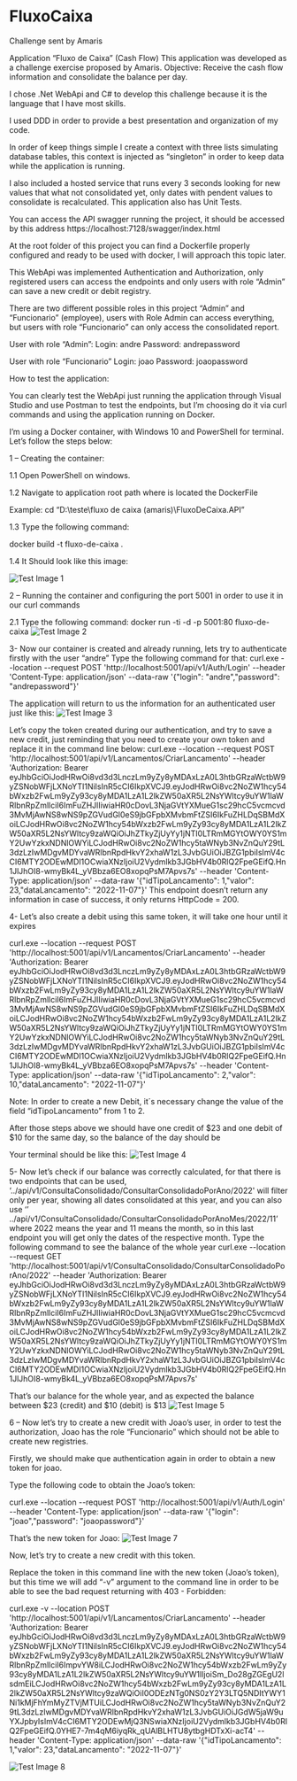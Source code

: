 # FluxoCaixa
Challenge sent by Amaris


Application “Fluxo de Caixa” (Cash Flow)
This application was developed as a challenge exercise proposed by Amaris. 
Objective: 
	Receive the cash flow information and consolidate the balance per day.
	
	
I chose .Net WebApi and C# to develop this challenge because it is the language that I have most skills.

I used DDD in order to provide a best presentation and organization of my code.

In order of keep things simple I create a context with three lists simulating database tables, this context is injected as “singleton” in order to keep data while the application is running.

I also included a hosted service that runs every 3 seconds looking for new values that what not consolidated yet, only dates with pendent values to consolidate is recalculated.
This application also has Unit Tests.

You can access the API swagger running the project, it should be accessed by this address https://localhost:7128/swagger/index.html

At the root folder of this project you can find a Dockerfile properly configured and ready to be used with docker, I will approach this topic later.

This WebApi was implemented Authentication and Authorization, only registered users can access the endpoints and only users with role “Admin” can save a new credit or debit registry.

There are two different possible roles in this project “Admin” and “Funcionario” (employee), users with Role Admin can access everything, but users with role “Funcionario” can only access the consolidated report.

User with role “Admin”:
	Login: andre
	Password: andrepassword

User with role “Funcionario”
	Login: joao
	Password: joaopassword


How to test the application: 

You can clearly test the WebApi just running the application through Visual Studio and use Postman to test the endpoints, but I’m choosing do it via curl commands and using the application running on Docker.

I’m using a Docker container, with Windows 10 and PowerShell for terminal.
Let’s follow the steps below: 

1 – Creating the container:

1.1	Open PowerShell on windows.

1.2	Navigate to application root path where is located the DockerFile

Example: cd “D:\teste\fluxo de caixa (amaris)\FluxoDeCaixa.API”

1.3	Type the following command: 

docker build -t fluxo-de-caixa .

1.4	It Should look like this image:

![Test Image 1](./readmeImg/Img-001.PNG)

2	– Running the container and configuring the port 5001 in order to use it in our curl commands 

2.1	Type the following command: 
docker run -ti -d -p 5001:80 fluxo-de-caixa
 ![Test Image 2](./readmeImg/Img-002.PNG)

3-	Now our container is created and already running, lets try to authenticate firstly with the user “andre”
Type the following command for that:
curl.exe --location --request POST 'http://localhost:5001/api/v1/Auth/Login' --header 'Content-Type: application/json' --data-raw '{\"login\": \"andre\",\"password\": \"andrepassword\"}'


The application will return to us the information for an authenticated user just like this:
![Test Image 3](./readmeImg/Img-003.PNG) 

Let’s copy the token created during our authentication, and try to save a new credit, just reminding that you need to create your own token and replace it in the command line below:
curl.exe --location --request POST 'http://localhost:5001/api/v1/Lancamentos/CriarLancamento' --header 'Authorization: Bearer eyJhbGciOiJodHRwOi8vd3d3LnczLm9yZy8yMDAxLzA0L3htbGRzaWctbW9yZSNobWFjLXNoYTI1NiIsInR5cCI6IkpXVCJ9.eyJodHRwOi8vc2NoZW1hcy54bWxzb2FwLm9yZy93cy8yMDA1LzA1L2lkZW50aXR5L2NsYWltcy9uYW1laWRlbnRpZmllciI6ImFuZHJlIiwiaHR0cDovL3NjaGVtYXMueG1sc29hcC5vcmcvd3MvMjAwNS8wNS9pZGVudGl0eS9jbGFpbXMvbmFtZSI6IkFuZHLDqSBMdXoiLCJodHRwOi8vc2NoZW1hcy54bWxzb2FwLm9yZy93cy8yMDA1LzA1L2lkZW50aXR5L2NsYWltcy9zaWQiOiJhZTkyZjUyYy1jNTI0LTRmMGYtOWY0YS1mY2UwYzkxNDNlOWYiLCJodHRwOi8vc2NoZW1hcy5taWNyb3NvZnQuY29tL3dzLzIwMDgvMDYvaWRlbnRpdHkvY2xhaW1zL3JvbGUiOiJBZG1pbiIsImV4cCI6MTY2ODEwMDI1OCwiaXNzIjoiU2Vydmlkb3JGbHV4b0RlQ2FpeGEifQ.Hn1JlJhOI8-wmyBk4L_yVBbza6EO8xopqPsM7Apvs7s' --header 'Content-Type: application/json' --data-raw '{\"idTipoLancamento\": 1,\"valor\": 23,\"dataLancamento\": \"2022-11-07\"}'
	This endpoint doesn’t return any information in case of success, it only returns HttpCode = 200.


4-	Let’s also create a debit using this same token, it will take one hour until it expires

curl.exe --location --request POST 'http://localhost:5001/api/v1/Lancamentos/CriarLancamento' --header 'Authorization: Bearer eyJhbGciOiJodHRwOi8vd3d3LnczLm9yZy8yMDAxLzA0L3htbGRzaWctbW9yZSNobWFjLXNoYTI1NiIsInR5cCI6IkpXVCJ9.eyJodHRwOi8vc2NoZW1hcy54bWxzb2FwLm9yZy93cy8yMDA1LzA1L2lkZW50aXR5L2NsYWltcy9uYW1laWRlbnRpZmllciI6ImFuZHJlIiwiaHR0cDovL3NjaGVtYXMueG1sc29hcC5vcmcvd3MvMjAwNS8wNS9pZGVudGl0eS9jbGFpbXMvbmFtZSI6IkFuZHLDqSBMdXoiLCJodHRwOi8vc2NoZW1hcy54bWxzb2FwLm9yZy93cy8yMDA1LzA1L2lkZW50aXR5L2NsYWltcy9zaWQiOiJhZTkyZjUyYy1jNTI0LTRmMGYtOWY0YS1mY2UwYzkxNDNlOWYiLCJodHRwOi8vc2NoZW1hcy5taWNyb3NvZnQuY29tL3dzLzIwMDgvMDYvaWRlbnRpdHkvY2xhaW1zL3JvbGUiOiJBZG1pbiIsImV4cCI6MTY2ODEwMDI1OCwiaXNzIjoiU2Vydmlkb3JGbHV4b0RlQ2FpeGEifQ.Hn1JlJhOI8-wmyBk4L_yVBbza6EO8xopqPsM7Apvs7s' --header 'Content-Type: application/json' --data-raw '{\"idTipoLancamento\": 2,\"valor\": 10,\"dataLancamento\": \"2022-11-07\"}'

Note: In order to create a new Debit, it´s necessary change the value of the field “idTipoLancamento” from 1 to 2.

After those steps above we should have one credit of $23 and one debit of $10 for the same day, so the balance of the day should be

Your terminal should be like this: 
 ![Test Image 4](./readmeImg/Img-004.PNG) 
 
 
5-	Now let’s check if our balance was correctly calculated, for that there is two endpoints that can be used,  ‘../api/v1/ConsultaConsolidado/ConsultarConsolidadoPorAno/2022' will filter only per year, showing all dates consolidated at this year, and you can also use ‘’ ../api/v1/ConsultaConsolidado/ConsultarConsolidadoPorAnoMes/2022/11’ where 2022 means the year and 11 means the month, so in this last endpoint you will get only the dates of the respective month.
Type the following command to see the balance of the whole year
curl.exe --location --request GET 'http://localhost:5001/api/v1/ConsultaConsolidado/ConsultarConsolidadoPorAno/2022' --header 'Authorization: Bearer eyJhbGciOiJodHRwOi8vd3d3LnczLm9yZy8yMDAxLzA0L3htbGRzaWctbW9yZSNobWFjLXNoYTI1NiIsInR5cCI6IkpXVCJ9.eyJodHRwOi8vc2NoZW1hcy54bWxzb2FwLm9yZy93cy8yMDA1LzA1L2lkZW50aXR5L2NsYWltcy9uYW1laWRlbnRpZmllciI6ImFuZHJlIiwiaHR0cDovL3NjaGVtYXMueG1sc29hcC5vcmcvd3MvMjAwNS8wNS9pZGVudGl0eS9jbGFpbXMvbmFtZSI6IkFuZHLDqSBMdXoiLCJodHRwOi8vc2NoZW1hcy54bWxzb2FwLm9yZy93cy8yMDA1LzA1L2lkZW50aXR5L2NsYWltcy9zaWQiOiJhZTkyZjUyYy1jNTI0LTRmMGYtOWY0YS1mY2UwYzkxNDNlOWYiLCJodHRwOi8vc2NoZW1hcy5taWNyb3NvZnQuY29tL3dzLzIwMDgvMDYvaWRlbnRpdHkvY2xhaW1zL3JvbGUiOiJBZG1pbiIsImV4cCI6MTY2ODEwMDI1OCwiaXNzIjoiU2Vydmlkb3JGbHV4b0RlQ2FpeGEifQ.Hn1JlJhOI8-wmyBk4L_yVBbza6EO8xopqPsM7Apvs7s'

That’s our balance for the whole year, and as expected the balance between $23 (credit) and $10 (debit) is $13
 ![Test Image 5](./readmeImg/Img-005.PNG) 


6 – Now let’s try to create a new credit with Joao’s user, in order to test the authorization, Joao has the role “Funcionario” which should not be able to create new registries.

Firstly, we should make que authentication again in order to obtain a new token for joao.

Type the following code to obtain the Joao’s token:

curl.exe --location --request POST 'http://localhost:5001/api/v1/Auth/Login' --header 'Content-Type: application/json' --data-raw '{\"login\": \"joao\",\"password\": \"joaopassword\"}'

That’s the new token for Joao: 
 ![Test Image 7](./readmeImg/Img-007.PNG) 

Now, let’s try to create a new credit with this token.

Replace the token in this command line with the new token (Joao’s token), but this time we will add “-v” argument to the command line in order to be able to see the bad request returning with 403 - Forbidden:

curl.exe -v --location POST 'http://localhost:5001/api/v1/Lancamentos/CriarLancamento' --header 'Authorization: Bearer eyJhbGciOiJodHRwOi8vd3d3LnczLm9yZy8yMDAxLzA0L3htbGRzaWctbW9yZSNobWFjLXNoYTI1NiIsInR5cCI6IkpXVCJ9.eyJodHRwOi8vc2NoZW1hcy54bWxzb2FwLm9yZy93cy8yMDA1LzA1L2lkZW50aXR5L2NsYWltcy9uYW1laWRlbnRpZmllciI6ImpvYW8iLCJodHRwOi8vc2NoZW1hcy54bWxzb2FwLm9yZy93cy8yMDA1LzA1L2lkZW50aXR5L2NsYWltcy9uYW1lIjoiSm_Do28gZGEgU2lsdmEiLCJodHRwOi8vc2NoZW1hcy54bWxzb2FwLm9yZy93cy8yMDA1LzA1L2lkZW50aXR5L2NsYWltcy9zaWQiOiI0ODEzNTg0NS0zY2Y3LTQ5NDItYWY1Ni1kMjFhYmMyZTVjMTUiLCJodHRwOi8vc2NoZW1hcy5taWNyb3NvZnQuY29tL3dzLzIwMDgvMDYvaWRlbnRpdHkvY2xhaW1zL3JvbGUiOiJGdW5jaW9uYXJpbyIsImV4cCI6MTY2ODEwMjQ3NSwiaXNzIjoiU2Vydmlkb3JGbHV4b0RlQ2FpeGEifQ.0YHE7-7m4qM6iyqRk_qUAlBLHTU8ytbgHDTxXi-acT4' --header 'Content-Type: application/json' --data-raw '{\"idTipoLancamento\": 1,\"valor\": 23,\"dataLancamento\": \"2022-11-07\"}'

![Test Image 8](./readmeImg/Img-008.PNG) 
 
